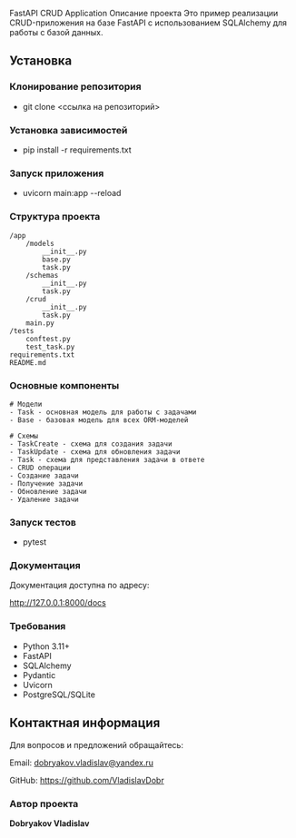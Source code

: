FastAPI CRUD Application
Описание проекта
Это пример реализации CRUD-приложения на базе FastAPI с использованием SQLAlchemy для работы с базой данных.

## Установка
###  Клонирование репозитория
- git clone <ссылка на репозиторий>

###  Установка зависимостей
- pip install -r requirements.txt

###  Запуск приложения

- uvicorn main:app --reload

### Структура проекта
```
/app
    /models
        __init__.py
        base.py
        task.py
    /schemas
        __init__.py
        task.py
    /crud
        __init__.py
        task.py
    main.py
/tests
    conftest.py
    test_task.py
requirements.txt
README.md
```
###  Основные компоненты
```
# Модели
- Task - основная модель для работы с задачами
- Base - базовая модель для всех ORM-моделей
```
```
# Схемы
- TaskCreate - схема для создания задачи
- TaskUpdate - схема для обновления задачи
- Task - схема для представления задачи в ответе
- CRUD операции
- Создание задачи
- Получение задачи
- Обновление задачи
- Удаление задачи
```
###  Запуск тестов
- pytest

###  Документация
Документация доступна по адресу:

http://127.0.0.1:8000/docs

###  Требования
- Python 3.11+
- FastAPI
- SQLAlchemy
- Pydantic
- Uvicorn
- PostgreSQL/SQLite

## Контактная информация
Для вопросов и предложений обращайтесь:

Email: dobryakov.vladislav@yandex.ru

GitHub: https://github.com/VladislavDobr

### Автор проекта
**Dobryakov Vladislav** 